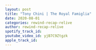 ```yaml
---
layout: post
title: "Tony Chini | The Royal Famiglia"
date: 2020-08-01
categories: rewind-recap-relive
author: rewind-recap-relive
spotify_track_id: 
youtube_video_id: yjB7C9Ztgzk
apple_track_id: 
---
```


